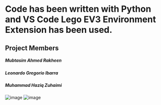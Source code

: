 # Code has been written with Python and VS Code Lego EV3 Environment Extension has been used.
## Project Members
##### Mubtasim Ahmed Rakheen
##### Leonardo Gregorio Ibarra
##### Muhammad Haziq Zuhaimi

![image](https://github.com/Mrakheen/Autonomous-Robotics/assets/53326887/21548354-dfd8-4b3c-bef3-6a24d7184d0e)
![image](https://github.com/Mrakheen/Autonomous-Robotics/assets/53326887/34c80a4a-9c9b-4884-a802-5043d73006cb)



